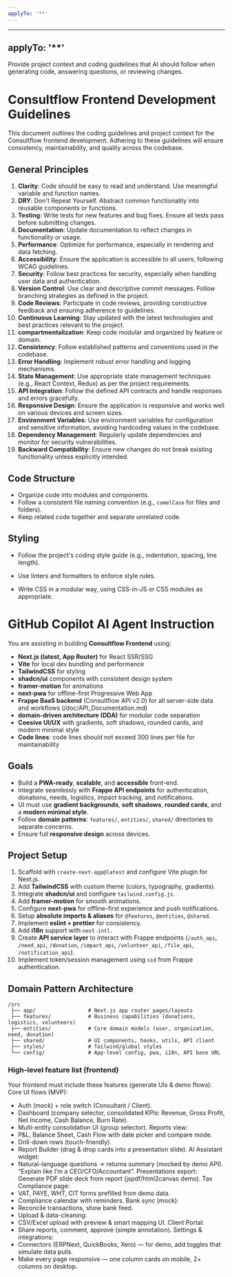 ```yaml
---
applyTo: '**'
---
```

---
applyTo: '**'
---
Provide project context and coding guidelines that AI should follow when generating code, answering questions, or reviewing changes.
# Consultflow Frontend Development Guidelines
This document outlines the coding guidelines and project context for the Consultflow frontend development. Adhering to these guidelines will ensure consistency, maintainability, and quality across the codebase.

## General Principles
1. **Clarity**: Code should be easy to read and understand. Use meaningful variable and function names.
2. **DRY**: Don't Repeat Yourself. Abstract common functionality into reusable components or functions.
3. **Testing**: Write tests for new features and bug fixes. Ensure all tests pass before submitting changes.
4. **Documentation**: Update documentation to reflect changes in functionality or usage.
5. **Performance**: Optimize for performance, especially in rendering and data fetching.
6. **Accessibility**: Ensure the application is accessible to all users, following WCAG guidelines.
7. **Security**: Follow best practices for security, especially when handling user data and authentication.
8. **Version Control**: Use clear and descriptive commit messages. Follow branching strategies as defined in the project.
9. **Code Reviews**: Participate in code reviews, providing constructive feedback and ensuring adherence to guidelines.
10. **Continuous Learning**: Stay updated with the latest technologies and best practices relevant to the project.
11. **compartmentalization**: Keep code modular and organized by feature or domain.
12. **Consistency**: Follow established patterns and conventions used in the codebase.
13. **Error Handling**: Implement robust error handling and logging mechanisms.
14. **State Management**: Use appropriate state management techniques (e.g., React Context, Redux) as per the project requirements.
15. **API Integration**: Follow the defined API contracts and handle responses and errors gracefully.
16. **Responsive Design**: Ensure the application is responsive and works well on various devices and screen sizes.
17. **Environment Variables**: Use environment variables for configuration and sensitive information, avoiding hardcoding values in the codebase.
18. **Dependency Management**: Regularly update dependencies and monitor for security vulnerabilities.
19. **Backward Compatibility**: Ensure new changes do not break existing functionality unless explicitly intended.

## Code Structure
- Organize code into modules and components.
- Follow a consistent file naming convention (e.g., `camelCase` for files and folders).
- Keep related code together and separate unrelated code.

## Styling
- Follow the project's coding style guide (e.g., indentation, spacing, line length).
- Use linters and formatters to enforce style rules.

- Write CSS in a modular way, using CSS-in-JS or CSS modules as appropriate.

# GitHub Copilot AI Agent Instruction

You are assisting in building **Consultflow Frontend** using:

* **Next.js (latest, App Router)** for React SSR/SSG
* **Vite** for local dev bundling and performance
* **TailwindCSS** for styling
* **shadcn/ui** components with consistent design system
* **framer-motion** for animations
* **next-pwa** for offline-first Progressive Web App
* **Frappe BaaS backend** (Consultflow API v2.0) for all server-side data and workflows (/doc/API_Documentation.md)
* **domain-driven architecture (DDA)** for modular code separation
* **Coesive UI/UX** with gradients, soft shadows, rounded cards, and modern minimal style
* **Code lines**: code lines should not exceed 300 lines per file for maintainability

## Goals

* Build a **PWA-ready**, **scalable**, and **accessible** front-end.
* Integrate seamlessly with **Frappe API endpoints** for authentication, donations, needs, logistics, impact tracking, and notifications.
* UI must use **gradient backgrounds**, **soft shadows**, **rounded cards**, and a **modern minimal style**.
* Follow **domain patterns**: `features/`, `entities/`, `shared/` directories to separate concerns.
* Ensure full **responsive design** across devices.

## Project Setup

1. Scaffold with `create-next-app@latest` and configure Vite plugin for Next.js.
2. Add **TailwindCSS** with custom theme (colors, typography, gradients).
3. Integrate **shadcn/ui** and configure `tailwind.config.js`.
4. Add **framer-motion** for smooth animations.
5. Configure **next-pwa** for offline-first experience and push notifications.
6. Setup **absolute imports & aliases** for `@features`, `@entities`, `@shared`.
7. Implement **eslint + prettier** for consistency.
8. Add **i18n** support with `next-intl`.
9. Create **API service layer** to interact with Frappe endpoints (`/auth_api`, `/need_api`, `/donation`, `/impact_api`, `/volunteer_api`, `/file_api`, `/notification_api`).
10. Implement token/session management using `sid` from Frappe authentication.

## Domain Pattern Architecture

```
/src
 ├── app/                 # Next.js app router pages/layouts
 ├── features/            # Business capabilities (donations, logistics, volunteers)
 ├── entities/            # Core domain models (user, organization, need, donation)
 ├── shared/              # UI components, hooks, utils, API client
 ├── styles/              # Tailwind/global styles
 └── config/              # App-level config, pwa, i18n, API base URL
```


 

### High-level feature list (frontend)

Your frontend must include these features (generate UIs & demo flows):
Core UI flows (MVP):
- Auth (mock) + role switch (Consultant / Client).
- Dashboard (company selector, consolidated KPIs: Revenue, Gross Profit, Net Income, Cash Balance, Burn Rate).
- Multi-entity consolidation UI (group selector).
Reports view:
- P&L, Balance Sheet, Cash Flow with date picker and compare mode.
- Drill-down rows (touch-friendly).
- Report Builder (drag & drop cards into a presentation slide).
AI Assistant widget:
- Natural-language questions → returns summary (mocked by demo API).
“Explain like I’m a CEO/CFO/Accountant”.
Presentations export:
Generate PDF slide deck from report (jspdf/html2canvas demo).
Tax Compliance page:
- VAT, PAYE, WHT, CIT forms prefilled from demo data.
- Compliance calendar with reminders.
Bank sync (mock):
- Reconcile transactions, show bank feed.
- Upload & data-cleaning:
- CSV/Excel upload with preview & smart mapping UI.
Client Portal:
- Share reports, comment, approve (simple annotation).
Settings & integrations:
- Connectors (ERPNext, QuickBooks, Xero) — for demo, add toggles that simulate data pulls.
- Make every page responsive — one column cards on mobile, 2+ columns on desktop.